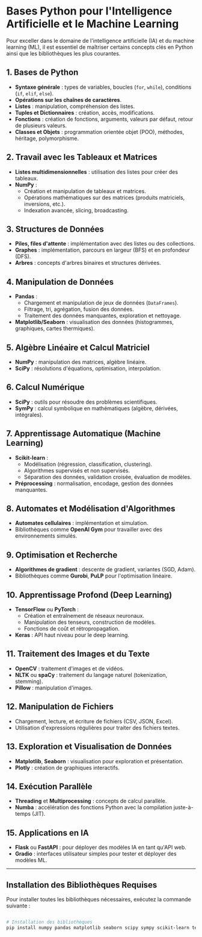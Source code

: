 # Bases Python pour l'Intelligence Artificielle et le Machine Learning

Pour exceller dans le domaine de l'intelligence artificielle (IA) et du machine learning (ML), il est essentiel de maîtriser certains concepts clés en Python ainsi que les bibliothèques les plus courantes.

## 1. Bases de Python
- **Syntaxe générale** : types de variables, boucles (`for`, `while`), conditions (`if`, `elif`, `else`).
- **Opérations sur les chaînes de caractères**.
- **Listes** : manipulation, compréhension des listes.
- **Tuples et Dictionnaires** : création, accès, modifications.
- **Fonctions** : création de fonctions, arguments, valeurs par défaut, retour de plusieurs valeurs.
- **Classes et Objets** : programmation orientée objet (POO), méthodes, héritage, polymorphisme.

## 2. Travail avec les Tableaux et Matrices
- **Listes multidimensionnelles** : utilisation des listes pour créer des tableaux.
- **NumPy** :
  - Création et manipulation de tableaux et matrices.
  - Opérations mathématiques sur des matrices (produits matriciels, inversions, etc.).
  - Indexation avancée, slicing, broadcasting.

## 3. Structures de Données
- **Piles, files d'attente** : implémentation avec des listes ou des collections.
- **Graphes** : implémentation, parcours en largeur (BFS) et en profondeur (DFS).
- **Arbres** : concepts d'arbres binaires et structures dérivées.

## 4. Manipulation de Données
- **Pandas** :
  - Chargement et manipulation de jeux de données (`DataFrames`).
  - Filtrage, tri, agrégation, fusion des données.
  - Traitement des données manquantes, exploration et nettoyage.
- **Matplotlib/Seaborn** : visualisation des données (histogrammes, graphiques, cartes thermiques).

## 5. Algèbre Linéaire et Calcul Matriciel
- **NumPy** : manipulation des matrices, algèbre linéaire.
- **SciPy** : résolutions d'équations, optimisation, interpolation.

## 6. Calcul Numérique
- **SciPy** : outils pour résoudre des problèmes scientifiques.
- **SymPy** : calcul symbolique en mathématiques (algèbre, dérivées, intégrales).

## 7. Apprentissage Automatique (Machine Learning)
- **Scikit-learn** :
  - Modélisation (régression, classification, clustering).
  - Algorithmes supervisés et non supervisés.
  - Séparation des données, validation croisée, évaluation de modèles.
- **Préprocessing** : normalisation, encodage, gestion des données manquantes.

## 8. Automates et Modélisation d'Algorithmes
- **Automates cellulaires** : implémentation et simulation.
- Bibliothèques comme **OpenAI Gym** pour travailler avec des environnements simulés.

## 9. Optimisation et Recherche
- **Algorithmes de gradient** : descente de gradient, variantes (SGD, Adam).
- Bibliothèques comme **Gurobi**, **PuLP** pour l'optimisation linéaire.

## 10. Apprentissage Profond (Deep Learning)
- **TensorFlow** ou **PyTorch** :
  - Création et entraînement de réseaux neuronaux.
  - Manipulation des tenseurs, construction de modèles.
  - Fonctions de coût et rétropropagation.
- **Keras** : API haut niveau pour le deep learning.

## 11. Traitement des Images et du Texte
- **OpenCV** : traitement d'images et de vidéos.
- **NLTK** ou **spaCy** : traitement du langage naturel (tokenization, stemming).
- **Pillow** : manipulation d'images.

## 12. Manipulation de Fichiers
- Chargement, lecture, et écriture de fichiers (CSV, JSON, Excel).
- Utilisation d'expressions régulières pour traiter des fichiers textes.

## 13. Exploration et Visualisation de Données
- **Matplotlib**, **Seaborn** : visualisation pour exploration et présentation.
- **Plotly** : création de graphiques interactifs.

## 14. Exécution Parallèle
- **Threading** et **Multiprocessing** : concepts de calcul parallèle.
- **Numba** : accélération des fonctions Python avec la compilation juste-à-temps (JIT).

## 15. Applications en IA
- **Flask** ou **FastAPI** : pour déployer des modèles IA en tant qu'API web.
- **Gradio** : interfaces utilisateur simples pour tester et déployer des modèles ML.

---

## Installation des Bibliothèques Requises
Pour installer toutes les bibliothèques nécessaires, exécutez la commande suivante :

```bash

# Installation des bibliothèques
pip install numpy pandas matplotlib seaborn scipy sympy scikit-learn tensorflow torch torchvision torchaudio opencv-python Flask fastapi uvicorn gradio numba

